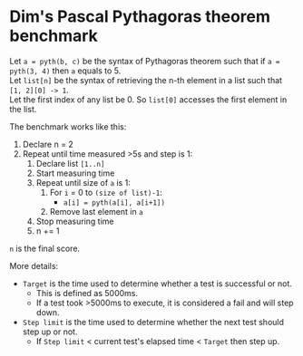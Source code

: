 # Dim's Pascal Pythagoras theorem benchmark
Let `a = pyth(b, c)` be the syntax of Pythagoras theorem such that if `a = pyth(3, 4)` then `a` equals to 5.  
Let `list[n]` be the syntax of retrieving the n-th element in a list such that `[1, 2][0] -> 1`.  
Let the first index of any list be 0. So `list[0]` accesses the first element in the list.


The benchmark works like this:

1. Declare n = 2
2. Repeat until time measured >5s and step is 1:
   1. Declare list `[1..n]`
   2. Start measuring time
   3. Repeat until size of `a` is 1:
      1. For `i` = 0 to `(size of list)-1`:
         * `a[i] = pyth(a[i], a[i+1])`
      2. Remove last element in `a`
   4. Stop measuring time
   5. n += 1

`n` is the final score.

More details:
* `Target` is the time used to determine whether a test is successful or not.
  * This is defined as 5000ms.
  * If a test took >5000ms to execute, it is considered a fail and will step down.
* `Step limit` is the time used to determine whether the next test should step up or not.
  * If `Step limit` < current test's elapsed time < `Target` then step up.